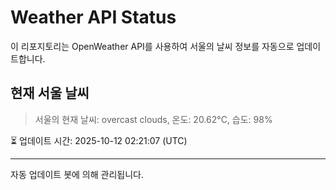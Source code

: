 
# Weather API Status

이 리포지토리는 OpenWeather API를 사용하여 서울의 날씨 정보를 자동으로 업데이트합니다.

## 현재 서울 날씨
> 서울의 현재 날씨: overcast clouds, 온도: 20.62°C, 습도: 98%

⏳ 업데이트 시간: 2025-10-12 02:21:07 (UTC)

---
자동 업데이트 봇에 의해 관리됩니다.
